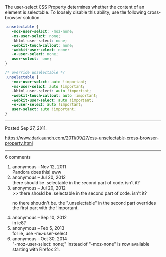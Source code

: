 The user-select CSS Property determines whether the content of an element is selectable. To loosely disable this ability, use the following cross-browser solution.

```css
.unselectable {
   -moz-user-select: -moz-none;
   -ms-user-select: none;
   -khtml-user-select: none;
   -webkit-touch-callout: none;
   -webkit-user-select: none;
   -o-user-select: none;
   user-select: none;
}
```

```css
/* override unselectable */
.unselectable {
   -moz-user-select: auto !important;
   -ms-user-select: auto !important;
   -khtml-user-select: auto !important;
   -webkit-touch-callout: auto !important;
   -webkit-user-select: auto !important;
   -o-user-select: auto !important;
   user-select: auto !important;
}
```

---

Posted Sep 27, 2011.

https://www.darklaunch.com/2011/09/27/css-unselectable-cross-browser-property.html

---

6 comments

<ol>
    <li>
        <div>
            anonymous &ndash; Nov 12, 2011
            <div>
Pandora does this! eww
            </div>
        </div>
    </li>
    <li>
        <div>
            anonymous &ndash; Jul 20, 2012
            <div>
there should be .selectable in the second part of code. isn't it?
            </div>
        </div>
    </li>
    <li>
        <div>
            anonymous &ndash; Jul 20, 2012
            <div>
&gt;&gt; there should be .selectable in the second part of code. isn't it?

no there shouldn't be. the ".unselectable" in the second part overrides the first part with the !important.
            </div>
        </div>
    </li>
    <li>
        <div>
            anonymous &ndash; Sep 10, 2012
            <div>
in ie8?
            </div>
        </div>
    </li>
    <li>
        <div>
            anonymous &ndash; Feb 5, 2013
            <div>
for ie, use -ms-user-select
            </div>
        </div>
    </li>
    <li>
        <div>
            anonymous &ndash; Oct 30, 2014
            <div>
"-moz-user-select: none;" instead of "-moz-none" is now available starting with Firefox 21.
            </div>
        </div>
    </li>
</ol>
